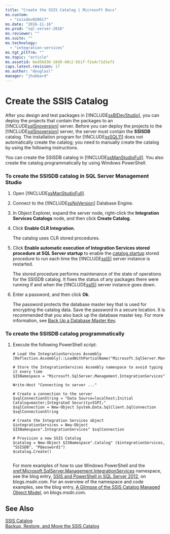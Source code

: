 ```yaml
---
title: "Create the SSIS Catalog | Microsoft Docs"
ms.custom: 
  - "ssisdev020617"
ms.date: "2016-11-16"
ms.prod: "sql-server-2016"
ms.reviewer: ""
ms.suite: ""
ms.technology: 
  - "integration-services"
ms.tgt_pltfrm: ""
ms.topic: "article"
ms.assetid: 6ed56d36-18d9-40c2-b51f-f2a4c71d1e73
caps.latest.revision: 17
ms.author: "douglasl"
manager: "jhubbard"
---
```

# Create the SSIS Catalog
  After you design and test packages in [!INCLUDE[ssBIDevStudio](../../a9notintoc/includes/ssbidevstudio-md.md)], you can deploy the projects that contain the packages to an [!INCLUDE[ssISnoversion](../../a9notintoc/includes/ssisnoversion-md.md)] server. Before you can deploy the projects to the [!INCLUDE[ssISnoversion](../../a9notintoc/includes/ssisnoversion-md.md)] server, the server must contain the **SSISDB** catalog. The installation program for [!INCLUDE[ssSQL11](../../a9notintoc/includes/sssql11-md.md)] does not automatically create the catalog; you need to manually create the catalog by using the following instructions.  
  
 You can create the SSISDB catalog in [!INCLUDE[ssManStudioFull](../../a9notintoc/includes/ssmanstudiofull-md.md)]. You also create the catalog programmatically by using Windows PowerShell.  
  
### To create the SSISDB catalog in SQL Server Management Studio  
  
1.  Open [!INCLUDE[ssManStudioFull](../../a9notintoc/includes/ssmanstudiofull-md.md)].  
  
2.  Connect to the [!INCLUDE[ssNoVersion](../../a9notintoc/includes/ssnoversion-md.md)] Database Engine.  
  
3.  In Object Explorer, expand the server node, right-click the **Integration Services Catalogs** node, and then click **Create Catalog**.  
  
4.  Click **Enable CLR Integration**.  
  
     The catalog uses CLR stored procedures.  
  
5.  Click **Enable automatic execution of Integration Services stored procedure at SQL Server startup** to enable the [catalog.startup](../../integration-services/system/stored-procedures/catalog.startup.md) stored procedure to run each time the [!INCLUDE[ssIS](../../a9retired/includes/ssis-md.md)] server instance is restarted.  
  
     The stored procedure performs maintenance of the state of operations for the SSISDB catalog. It fixes the status of any packages there were running if and when the [!INCLUDE[ssIS](../../a9retired/includes/ssis-md.md)] server instance goes down.  
  
6.  Enter a password, and then click **Ok**.  
  
     The password protects the database master key that is used for encrypting the catalog data. Save the password in a secure location. It is recommended that you also back up the database master key. For more information, see [Back Up a Database Master Key](../../relational-databases/security/encryption/back-up-a-database-master-key.md).  
  
### To create the SSISDB catalog programmatically  
  
1.  Execute the following PowerShell script:  
  
    ```  
    # Load the IntegrationServices Assembly  
    [Reflection.Assembly]::LoadWithPartialName("Microsoft.SqlServer.Management.IntegrationServices")  
  
    # Store the IntegrationServices Assembly namespace to avoid typing it every time  
    $ISNamespace = "Microsoft.SqlServer.Management.IntegrationServices"  
  
    Write-Host "Connecting to server ..."  
  
    # Create a connection to the server  
    $sqlConnectionString = "Data Source=localhost;Initial Catalog=master;Integrated Security=SSPI;"  
    $sqlConnection = New-Object System.Data.SqlClient.SqlConnection $sqlConnectionString  
  
    # Create the Integration Services object  
    $integrationServices = New-Object $ISNamespace".IntegrationServices" $sqlConnection  
  
    # Provision a new SSIS Catalog  
    $catalog = New-Object $ISNamespace".Catalog" ($integrationServices, "SSISDB", "P@assword1")  
    $catalog.Create()  
  
    ```  
  
     For more examples of how to use Windows PowerShell and the <xref:Microsoft.SqlServer.Management.IntegrationServices> namespace, see the blog entry, [SSIS and PowerShell in SQL Server 2012](http://go.microsoft.com/fwlink/?LinkId=242539), on blogs.msdn.com. For an overview of the namespace and code examples, see the blog entry, [A Glimpse of the SSIS Catalog Managed Object Model](http://go.microsoft.com/fwlink/?LinkId=254267), on blogs.msdn.com.  
  
## See Also  
 [SSIS Catalog](../../integration-services/service/ssis-catalog.md)   
 [Backup, Restore, and Move the SSIS Catalog](../../integration-services/service/backup-restore-and-move-the-ssis-catalog.md)  
  
  